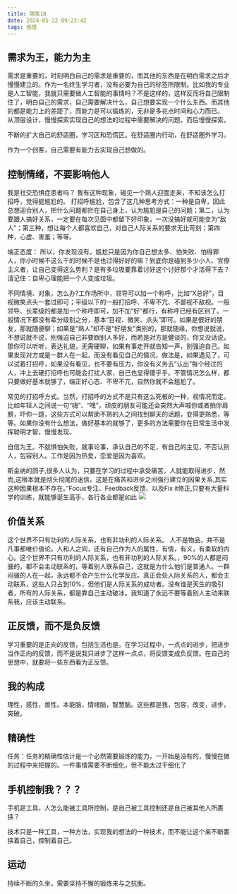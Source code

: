 ```yaml
---
title: 随笔18
date: 2024-05-22 09:23:42
tags: 感悟
---
```


## 需求为王，能力为主
需求是重要的，时刻明白自己的需求是重要的，而其他的东西是在明白需求之后才慢慢建立的。作为一名终生学习者，没有必要为自己的标签所限制。比如我的专业是人工智能，我就只需要做人工智能的事情吗？不是这样的，这样反而将自己限制住了，明白自己的需求，自己需要解决什么，自己想要实现一个什么东西。而其他的都是能力上的差距了，而能力是可以锻炼的，无非是多花点时间和心力而已。
从顶层设计，慢慢探索实现自己的想法的过程中需要解决的问题，而后慢慢探索。

不断的扩大自己的舒适圈，学习区和恐慌区。在舒适圈内行动，在舒适圈外学习。

作为一个创客，自己需要有能力去实现自己想做的。

## 控制情绪，不要影响他人
我是社交恐惧症患者吗？ 
我有这种现象，碰见一个熟人迎面走来，不知该怎么打招呼，觉得挺尴尬的。
打招呼尴尬，包含了这几种思考方式：一种是自卑，因此总想迎合别人，把什么问题都拦在自己身上，认为尴尬是自己的问题；第二，认为要跟人搞好关系，一定要在每次见面中都留下好印象，一次没搞好就可能变为“敌人”；第三种，想让每个人都喜欢自己，对自己人际关系的要求无比苛刻；第四种，心虚、害羞；等等。

端正态度：
所以，你发现没有，尴尬只是因为你自己想太多、怕失败、怕得罪人，你小时候不这么干的时候不是也过得好好的嘛？到底你是碰到多少小人、官僚主义者，让自己变得这么势利？是有多垃圾要靠着讨好这个讨好那个才活得下去？请记住：自卑心理能把一个人变成垃圾。


不同情境、对象，怎么办?工作场所中，领导可以加一个称呼，比如“X总好”，目视微笑点头一套过即可；平级以下的一般打招呼、不卑不亢、不鄙视不敌视。一般领导、长辈级的都是加一个称呼即可，加不加“好”都行，有称呼已经有区别了。一般情况下都没有辈分级别之分，基本“目视、微笑、点头”即可。如果是很好的朋友，那就随便聊；如果是“熟人”却不是“好朋友”类别的，那就随缘，你想说就说，不想说就不说，别强迫自己非要跟别人多好，而若是对方是健谈的，你又没话说，那你可以听听，表达礼貌，无需硬聊，如果有事走开就告知一声，别强迫自己。如果发现对方或是一群人在一起，而没有看见自己的情况，做法是，如果遇见了，可以试着打招呼，如果没有看见，也不要有压力，你没有义务去“认出”每个经过的人，冲上去硬打招呼也可能会打扰人家，自己也显得傻乎乎。不管情况怎么样，都只要做好基本就够了，端正好心态、不卑不亢，自然你就不会尴尬了。

常见的打招呼方式。当然，打招呼的方式不是只有这么死板的一种，视情况而定。比如年轻人之间说一句“嗨”、“嘿”，顽皮的朋友可能还会突然大声喊你或者拍你肩膀，吓你一跳，这些方式可以帮助不熟的人之间找到聊天的话题，变得更熟悉，等等。如果你没有什么想法，做好基本的就够了，更多的方法需要你在日常生活中发挥聪明才智，慢慢发现。

自信为王。不就惧怕失败，就事论事，承认自己的不足，有自己的主见，不否认别人，包容别人。工作是因为热爱，恋爱是因为喜欢。

斯金纳的鸽子,很多人认为，只要在学习的过程中承受痛苦，人就能取得进步，然而,这根本就是彻头彻尾的迷信，这是在痛苦和进步之间强行建立的因果关系,其实这种因果根本不存在。”Focus专注、Feedback反馈、以及Fix it修正,只要有大量科学的训练，就能够诞生高手，各行各业都是如此
![](pic/ganwu19-1.jpg)

## 价值关系
这个世界不只有功利的人际关系，也有非功利的人际关系。
人不是物品，并不是凡事都唯价值论。人和人之间，还有自己作为人的属性，有情，有义，有柔软的内心。这个世界不只有功利的人际关系，也有非功利的人际关系。，90%的人都是闷骚的，都不会主动联系的，等着别人联系自己，这就是为什么他们是普通人。一群闷骚的人在一起，永远都不会产生什么化学反应。真正会处人际关系的人，都会主动联系，这些人只占到10%，但他们是人际关系的成功者。没有谁是天生的吸引者，所有的人际关系，都是靠自己主动破冰。我知道了永远不要等着别人主动来联系我，应该主动联系。

## 正反馈，而不是负反馈
学习重要的是正向的反馈，包括生活也是。在学习过程中，一点点的进步，把进步当作正向的反馈，而不是说我只进步了这样一点点，将反馈变成负反馈。在自己的思想中，就要将一些东西看为正反馈。

## 我的构成
理性，感性，兽性。本能脑，情绪脑，智慧脑。这些都是我，包容，改变，进步，突破。


## 精确性
任务：任务的精确性估计是一个必然需要锻炼的能力，一开始是没有的，慢慢在做的过程中来把握的。一件事情需要不断细化，但不能太过于细化了

## 手机控制我？？？
手机是工具，人怎么能被工具所控制，是自己被工具控制还是自己被其他人所裹挟？

技术只是一种工具，一种方法，实现我的想法的一种技术，而不能让这个来不断裹挟着自己，控制着自己。

## 运动
持续不断的久坐，需要坚持不懈的锻炼来与之抗衡。
